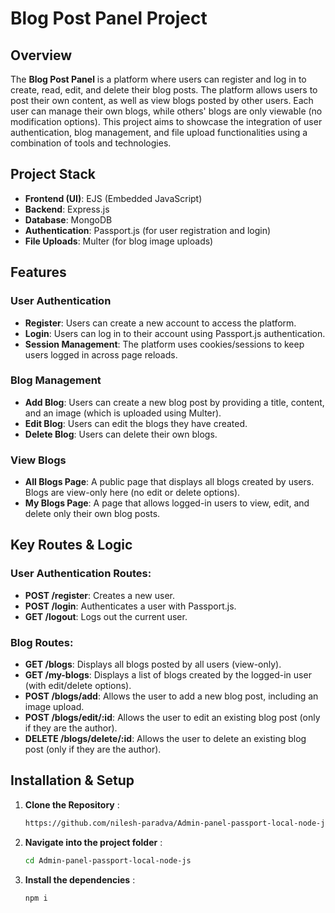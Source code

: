 # Blog Post Panel Project

## Overview
The **Blog Post Panel** is a platform where users can register and log in to create, read, edit, and delete their blog posts. The platform allows users to post their own content, as well as view blogs posted by other users. Each user can manage their own blogs, while others' blogs are only viewable (no modification options). This project aims to showcase the integration of user authentication, blog management, and file upload functionalities using a combination of tools and technologies.

## Project Stack
- **Frontend (UI)**: EJS (Embedded JavaScript)
- **Backend**: Express.js
- **Database**: MongoDB
- **Authentication**: Passport.js (for user registration and login)
- **File Uploads**: Multer (for blog image uploads)

## Features

### User Authentication
- **Register**: Users can create a new account to access the platform.
- **Login**: Users can log in to their account using Passport.js authentication.
- **Session Management**: The platform uses cookies/sessions to keep users logged in across page reloads.

### Blog Management
- **Add Blog**: Users can create a new blog post by providing a title, content, and an image (which is uploaded using Multer).
- **Edit Blog**: Users can edit the blogs they have created.
- **Delete Blog**: Users can delete their own blogs.

### View Blogs
- **All Blogs Page**: A public page that displays all blogs created by users. Blogs are view-only here (no edit or delete options).
- **My Blogs Page**: A page that allows logged-in users to view, edit, and delete only their own blog posts.

## Key Routes & Logic

### User Authentication Routes:
- **POST /register**: Creates a new user.
- **POST /login**: Authenticates a user with Passport.js.
- **GET /logout**: Logs out the current user.

### Blog Routes:
- **GET /blogs**: Displays all blogs posted by all users (view-only).
- **GET /my-blogs**: Displays a list of blogs created by the logged-in user (with edit/delete options).
- **POST /blogs/add**: Allows the user to add a new blog post, including an image upload.
- **POST /blogs/edit/:id**: Allows the user to edit an existing blog post (only if they are the author).
- **DELETE /blogs/delete/:id**: Allows the user to delete an existing blog post (only if they are the author).

## Installation & Setup

1. **Clone the Repository** :
   ```bash
   https://github.com/nilesh-paradva/Admin-panel-passport-local-node-js.git

2. **Navigate into the project folder** :
   ```bash
   cd Admin-panel-passport-local-node-js

3. **Install the dependencies** :
   ```bash
   npm i
  
